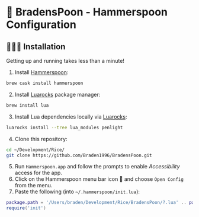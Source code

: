 # 🧙‍ BradensPoon - Hammerspoon Configuration

## 👨🏼‍💻 Installation
Getting up and running takes less than a minute!

1. Install [Hammerspoon](http://www.hammerspoon.org/):
```sh
brew cask install hammerspoon
```
2. Install [Luarocks](https://luarocks.org/) package manager:
```sh
brew install lua
```
3. Install Lua dependencies locally via [Luarocks](https://luarocks.org/):
```sh
luarocks install --tree lua_modules penlight
```
4. Clone this repository:
```sh
cd ~/Development/Rice/
git clone https://github.com/Braden1996/BradensPoon.git
```
5. Run `Hammerspoon.app` and follow the prompts to enable _Accessibility_ access for the app.
6. Click on the Hammerspoon menu bar icon 🔨 and choose `Open Config` from the menu.
7. Paste the following (into `~/.hammerspoon/init.lua`):
```lua
package.path = '/Users/braden/Development/Rice/BradensPoon/?.lua' .. package.path;
require('init')
```
